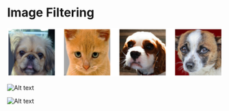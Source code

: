# Image Filtering


![Alt text](https://github.com/wonhyung64/CVspecial/blob/main/image_filtering/src/ex/results/original.png "Original imgs")

![Alt text](/wonhyung64/CVspecial/blob/main/image_filtering/src/ex/results/original.png "Original imgs")


![Alt text](/CVspecial/image_filtering/src/ex/results/original.png "Original imgs")